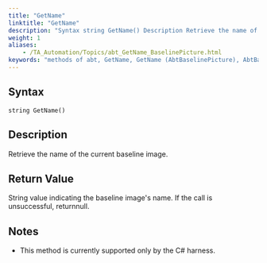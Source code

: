 ```yaml
--- 
title: "GetName"
linktitle: "GetName"
description: "Syntax string GetName() Description Retrieve the name of the current baseline image. Return Value String value indicating the baseline image's name. If the call is unsuccessful, return null . Notes ..."
weight: 1
aliases: 
    - /TA_Automation/Topics/abt_GetName_BaselinePicture.html
keywords: "methods of abt, GetName, GetName (AbtBaselinePicture), AbtBaselinePicture, getname, abtbaselinepicture getname, name of current baseline image, current baseline image name"
---
```


## Syntax  

`string GetName()`

## Description  

Retrieve the name of the current baseline image.

## Return Value  

String value indicating the baseline image's name. If the call is unsuccessful, returnnull.

## Notes  

-   This method is currently supported only by the C\# harness.



